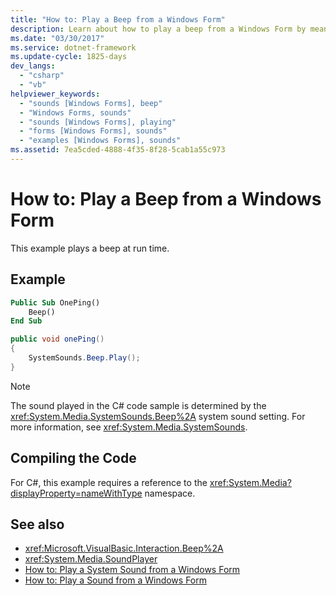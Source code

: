 ```yaml
---
title: "How to: Play a Beep from a Windows Form"
description: Learn about how to play a beep from a Windows Form by means of Visual Basic and C# code samples.
ms.date: "03/30/2017"
ms.service: dotnet-framework
ms.update-cycle: 1825-days
dev_langs:
  - "csharp"
  - "vb"
helpviewer_keywords:
  - "sounds [Windows Forms], beep"
  - "Windows Forms, sounds"
  - "sounds [Windows Forms], playing"
  - "forms [Windows Forms], sounds"
  - "examples [Windows Forms], sounds"
ms.assetid: 7ea5cded-4888-4f35-8f28-5cab1a55c973
---
```

# How to: Play a Beep from a Windows Form

This example plays a beep at run time.

## Example

```vb
Public Sub OnePing()
    Beep()
End Sub
```

```csharp
public void onePing()
{
    SystemSounds.Beep.Play();
}
```

> [!NOTE]
> The sound played in the C# code sample is determined by the <xref:System.Media.SystemSounds.Beep%2A> system sound setting. For more information, see <xref:System.Media.SystemSounds>.

## Compiling the Code

For C#, this example requires  a reference to the <xref:System.Media?displayProperty=nameWithType> namespace.

## See also

- <xref:Microsoft.VisualBasic.Interaction.Beep%2A>
- <xref:System.Media.SoundPlayer>
- [How to: Play a System Sound from a Windows Form](how-to-play-a-system-sound-from-a-windows-form.md)
- [How to: Play a Sound from a Windows Form](how-to-play-a-sound-from-a-windows-form.md)
